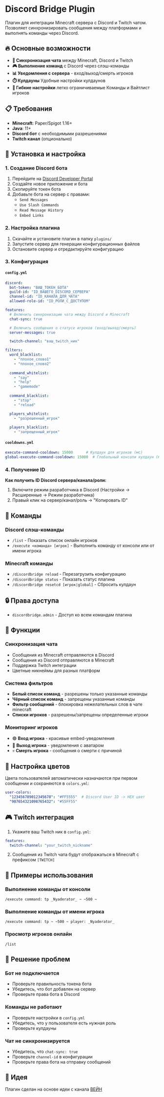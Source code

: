 # Discord Bridge Plugin

Плагин для интеграции Minecraft сервера с Discord и Twitch чатом. Позволяет синхронизировать сообщения между платформами и выполнять команды через Discord.

## 🔥 Основные возможности

- **💬 Синхронизация чата** между Minecraft, Discord и Twitch
- **🎮 Выполнение команд** с Discord через слэш-команды
- **📊 Уведомления с сервера** - вход/выход/смерть игроков
- **⏱️ Кулдауны** Удобные настройки кулдаунов
- **🎨 Гибкие настройки** легко ограничиваемые Команды и Вайтлист игроков

## 📋 Требования

- **Minecraft**: Paper/Spigot 1.16+
- **Java**: 11+
- **Discord бот** с необходимыми разрешениями
- **Twitch канал** (опционально)

## 🚀 Установка и настройка

### 1. Создание Discord бота

1. Перейдите на [Discord Developer Portal](https://discord.com/developers/applications)
2. Создайте новое приложение и бота
3. Скопируйте токен бота
4. Добавьте бота на сервер с правами:
   - `Send Messages`
   - `Use Slash Commands`
   - `Read Message History`
   - `Embed Links`

### 2. Настройка плагина

1. Скачайте и установите плагин в папку `plugins/`
2. Запустите сервер для генерации конфигурационных файлов
3. Остановите сервер и отредактируйте конфигурацию

### 3. Конфигурация

#### `config.yml`
```yaml
discord:
  bot-token: "ВАШ_ТОКЕН_БОТА"
  guild-id: "ID_ВАШЕГО_DISCORD_СЕРВЕРА"
  channel-id: "ID_КАНАЛА_ДЛЯ_ЧАТА"
  allowed-role-id: "ID_РОЛИ_С_ДОСТУПОМ"

features:
  # Включить синхронизацию чата между Discord и Minecraft
  chat-sync: true

  # Включить сообщения о статусе игроков (вход/выход/смерть)
  server-messages: true

  twitch-channel: "ваш_twitch_ник"

filters:
  word_blacklist:
    - "плохое_слово1"
    - "плохое_слово2"
  
  command_whitelist:
    - "say"
    - "help"
    - "gamemode"
  
  command_blacklist:
    - "stop"
    - "reload"

  players_whitelist:
    - "разрешенный_игрок"
  
  players_blacklist:
    - "запрещенный_игрок"
```

#### `cooldowns.yml`
```yaml
execute-command-cooldown: 15000      # Кулдаун для игроков (мс)
global-execute-command-cooldown: 15000  # Глобальный консоли кулдаун (мс)
```

### 4. Получение ID

**Как получить ID Discord сервера/канала/роли:**
1. Включите режим разработчика в Discord (Настройки → Расширенные → Режим разработчика)
2. Правый клик на сервер/канал/роль → "Копировать ID"

## 🎯 Команды

### Discord слэш-команды

- `/list` - Показать список онлайн игроков
- `/execute <команда> [игрок]` - Выполнить команду от консоли или от имени игрока

### Minecraft команды

- `/discordbridge reload` - Перезагрузить конфигурацию
- `/discordbridge status` - Показать статус плагина
- `/discordbridge resetcd [игрок|global]` - Сбросить кулдаун

## 🔒 Права доступа

- `discordbridge.admin` - Доступ ко всем командам плагина

## 🎨 Функции

### Синхронизация чата
- Сообщения из Minecraft отправляются в Discord
- Сообщения из Discord отправляются в Minecraft
- Поддержка Twitch интеграции
- Цветные никнеймы для разных платформ

### Система фильтров
- **Белый список команд** - разрешены только указанные команды
- **Чёрный список команд** - запрещены указанные команды
- **Фильтр сообщений** - блокировка нежелательных слов в чате minecraft
- **Списки игроков** - разрешены/запрещены определенные игроки

### Мониторинг игроков
- 🟢 **Вход игрока** - красивые embed-уведомления
- 🔴 **Выход игрока** - уведомления с аватаром
- 💀 **Смерть игрока** - сообщения о смерти с причиной

## 🔧 Настройка цветов

Цвета пользователей автоматически назначаются при первом сообщении и сохраняются в `colors.yml`:

```yaml
user-colors:
  "123456789012345678": "#FF5555"  # Discord User ID -> HEX цвет
  "987654321098765432": "#55FF55"
```

## 🎮 Twitch интеграция

1. Укажите ваш Twitch ник в `config.yml`:
```yaml
features:
  twitch-channel: "your_twitch_nickname"
```

2. Сообщения из Twitch чата будут отображаться в Minecraft с префиксом `[TWITCH]`

## 🔄 Примеры использования

### Выполнение команды от консоли
```
/execute command: tp _Nyaderator_ ~ ~500 ~
```

### Выполнение команды от имени игрока
```
/execute command: tp ~ ~500 ~ player: _Nyaderator_
```

### Просмотр игроков онлайн
```
/list
```

## 🐛 Решение проблем

### Бот не подключается
- Проверьте правильность токена бота
- Убедитесь, что бот добавлен на сервер
- Проверьте права бота в Discord

### Команды не работают
- Проверьте настройки в `config.yml`
- Убедитесь, что у пользователя есть нужная роль
- Проверьте кулдауны

### Чат не синхронизируется
- Убедитесь, что `chat-sync: true`
- Проверьте `channel-id` в конфигурации
- Проверьте права бота на отправку сообщений

## 📄 Идея

Плагин сделан на основе идеи с канала [ВЕЙН](https://youtu.be/Bz9-kb0Ma5E)
